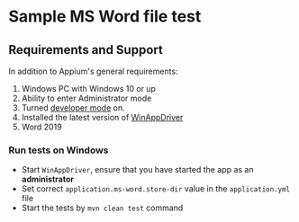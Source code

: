 # Sample MS Word file test

## Requirements and Support
In addition to Appium's general requirements:

1. Windows PC with Windows 10 or up
2. Ability to enter Administrator mode
3. Turned [developer mode](https://docs.microsoft.com/en-us/windows/uwp/get-started/enable-your-device-for-development) on.
4. Installed the latest version of [WinAppDriver](https://github.com/Microsoft/WinAppDriver/releases)
5. Word 2019

### Run tests on Windows

* Start `WinAppDriver`, ensure that you have started the app as an **administrator**
* Set correct `application.ms-word.store-dir` value in the `application.yml` file
* Start the tests by `mvn clean test` command